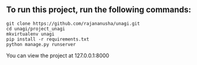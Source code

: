 ## To run this project, run the following commands:
```
git clone https://github.com/rajananusha/unagi.git
cd unagi/project_unagi
mkvirtualenv unagi
pip install -r requirements.txt
python manage.py runserver
```
You can view the project at 127.0.0.1:8000
